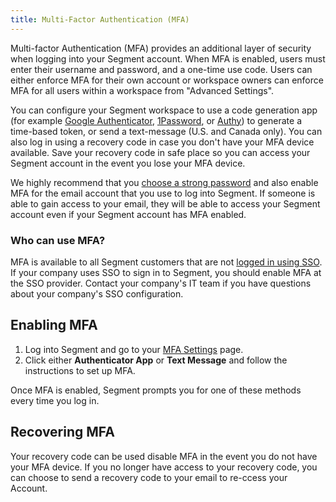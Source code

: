 ```yaml
---
title: Multi-Factor Authentication (MFA)
---
```


Multi-factor Authentication (MFA) provides an additional layer of security when logging into your Segment account. When MFA is enabled, users must enter their username and password, and a one-time use code. Users can either enforce MFA for their own account or workspace owners can enforce MFA for all users within a workspace from "Advanced Settings".

You can configure your Segment workspace to use a code generation app (for example [Google Authenticator](https://support.google.com/accounts/answer/1066447), [1Password](https://1password.com), or [Authy](https://authy.com)) to generate a time-based token, or send a text-message (U.S. and Canada only). You can also log in using a recovery code in case you don't have your MFA device available. Save your recovery code in safe place so you can access your Segment account in the event you lose your MFA device.

We highly recommend that you [choose a strong password](https://segment.com/docs/iam/secure-password/) and also enable MFA for the email account that you use to log into Segment. If someone is able to gain access to your email, they will be able to access your Segment account even if your Segment account has MFA enabled.

### Who can use MFA?

MFA is available to all Segment customers that are not [logged in using SSO](https://segment.com/docs/iam/sso/). If your company uses SSO to sign in to Segment, you should enable MFA at the SSO provider. Contact your company's IT team if you have questions about your company's SSO configuration.


## Enabling MFA

1. Log into Segment and go to your [MFA Settings](https://app.segment.com/settings/user/mfa) page.
2. Click either **Authenticator App** or **Text Message** and follow the instructions to set up MFA.

Once MFA is enabled, Segment prompts you for one of these methods every time you log in.

## Recovering MFA
Your recovery code can be used disable MFA in the event you do not have your MFA device. If you no longer have access to your recovery code, you can choose to send a recovery code to your email to re-ccess your Account.
